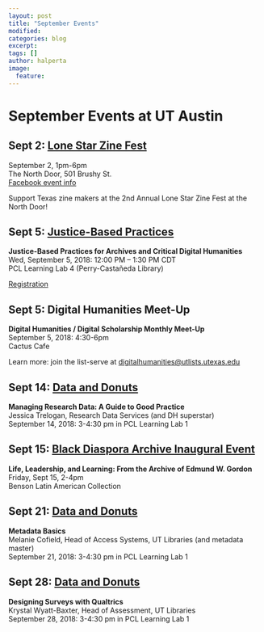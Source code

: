 ```yaml
---
layout: post
title: "September Events"
modified:
categories: blog
excerpt:
tags: []
author: halperta
image:
  feature:
---
```

# September Events at UT Austin

## Sept 2: [Lone Star Zine Fest](http://www.lonestarzinefest.org/)

September 2, 1pm-6pm  
The North Door, 501 Brushy St.  
[Facebook event info](https://www.facebook.com/events/2085777228305927/)  

Support Texas zine makers at the 2nd Annual Lone Star Zine Fest at the North Door!  

## Sept 5: [Justice-Based Practices](https://www.eventbrite.com/e/justice-based-practices-for-archives-and-critical-digital-humanities-registration-49452941078)  

**Justice-Based Practices for Archives and Critical Digital Humanities**  
Wed, September 5, 2018: 12:00 PM – 1:30 PM CDT  
PCL Learning Lab 4 (Perry-Castañeda Library)  

[Registration](https://www.eventbrite.com/e/justice-based-practices-for-archives-and-critical-digital-humanities-registration-49452941078)  

## Sept 5: Digital Humanities Meet-Up  
**Digital Humanities / Digital Scholarship Monthly Meet-Up**  
September 5, 2018: 4:30-6pm  
Cactus Cafe  

Learn more: join the list-serve at digitalhumanities@utlists.utexas.edu  

## Sept 14: [Data and Donuts](https://guides.lib.utexas.edu/data-and-donuts/fall-2018) 
**Managing Research Data: A Guide to Good Practice**  
Jessica Trelogan, Research Data Services (and DH superstar)  
September 14, 2018: 3-4:30 pm in PCL Learning Lab 1  

## Sept 15: [Black Diaspora Archive Inaugural Event](https://www.lib.utexas.edu/events/134)  
**Life, Leadership, and Learning: From the Archive of Edmund W. Gordon**  
Friday, Sept 15, 2-4pm  
Benson Latin American Collection  

## Sept 21: [Data and Donuts](https://guides.lib.utexas.edu/data-and-donuts/fall-2018)
**Metadata Basics**  
Melanie Cofield, Head of Access Systems, UT Libraries (and metadata master)  
September 21, 2018: 3-4:30 pm in PCL Learning Lab 1  

## Sept 28: [Data and Donuts](https://guides.lib.utexas.edu/data-and-donuts/fall-2018)
**Designing Surveys with Qualtrics**  
Krystal Wyatt-Baxter, Head of Assessment, UT Libraries    
September 28, 2018: 3-4:30 pm in PCL Learning Lab 1  